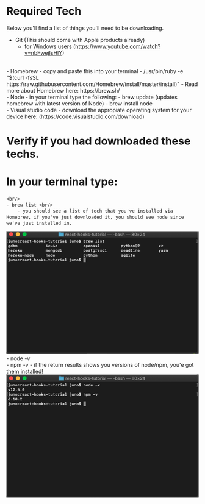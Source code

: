 # Required Tech 

Below you'll find a list of things you'll need to be downloading. 
- Git (This should come with Apple products already)
    - for Windows users (https://www.youtube.com/watch?v=nbFwejIsHlY)
<br/>
- Homebrew
    - copy and paste this into your terminal
        - /usr/bin/ruby -e "$(curl -fsSL https://raw.githubusercontent.com/Homebrew/install/master/install)"
    - Read more about Homebrew here: https://brew.sh/
<br/>
- Node
    - in your terminal type the following: 
        - brew update (updates homebrew with latest version of Node)
        - brew install node 
<br/>
- Visual studio code 
    - download the appropiate operating system for your device here: (https://code.visualstudio.com/download)

# Verify if you had downloaded these techs. 
# In your terminal type: 
    <br/>
    - brew list <br/>
        - you should see a list of tech that you've installed via Homebrew, if you've just downloaded it, you should see node since we've just installed in. 
![brew-list](/images/brew-list.png)
    <br/>
    - node -v <br/>
    - npm -v 
        - if the return results shows you versions of node/npm, you'e got them installed! 
![node-npm](/images/node-npm.png)